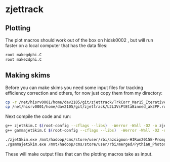 # zjettrack

## Plotting
The plot macros should work out of the box on hidsk0002 , but will run faster on a local computer that has the data files:

```bash
root makegdphi.C
root makezdphi.C
```

## Making skims
Before you can make skims you need some input files for tracking efficiency correction and others, for now just copy them from my directory:

```bash
cp -r /net/hisrv0001/home/dav2105/git/zjettrack/TrkCorr_Mar15_Iterative_* .
cp /net/hisrv0001/home/dav2105/git/zjettrack/L2L3VsPtEtaBinned_ak3PF.root .
```
Next compile the code and run:
```bash
g++ zjetSkim.C $(root-config --cflags --libs)  -Werror -Wall -O2 -o zjetSkim.exe
g++ gammajetSkim.C $(root-config --cflags --libs)  -Werror -Wall -O2 -o gammajetSkim.exe

./zjetSkim.exe /mnt/hadoop/cms/store/user/rbi/azsigmon-HIRun2015E-PromptReco-AOD-DielectronSkim-ElePt8-v3_forest_csjet_v1_3/0.root /export/d00/scratch/dav2105/ztrees/test.azsigmon-HIRun2015E-PromptReco-AOD-DielectronSkim-ElePt8-v3_forest_csjet_v1_3.root akPu4CaloJetAnalyzer 0
./gammajetSkim.exe /mnt/hadoop/cms/store/user/rbi/merged/Pythia8_Photon30_Hydjet_MB-HINPbPbWinter16DR-75X_mcRun2_HeavyIon_v13-v1_forest_v1/0.root /export/d00/scratch/dav2105/ztrees/test.Pythia8_Photon30_Hydjet_MB-HINPbPbWinter16DR-75X_mcRun2_HeavyIon_v13-v1_forest_v1.root akPu3PFJetAnalyzer 0
```
These will make output files that can the plotting macros take as input. 
